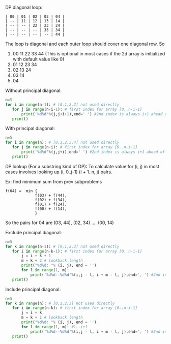 DP diagonal loop:
```
| 00 | 01 | 02 | 03 | 04 |
| -- | 11 | 12 | 13 | 14 |
| -- | -- | 22 | 23 | 24 |
| -- | -- | -- | 33 | 34 |
| -- | -- | -- | -- | 44 |
```
The loop is diagonal and each outer loop should cover one diagonal row, So

1. 00 11 22 33 44 (This is optional in most cases if the 2d array is initialized with default value like 0)
2. 01 12 23 34
3. 02 13 24
4. 03 14
5. 04

Without principal diagonal:

```python
n=5
for i in range(n-1): # [0,1,2,3] not used directly
   for j in range(n-i-1): # first index for array [0..n-i-1]
   	   print('%d%d'%(j,j+i+1),end=' ') #2nd index is always i+1 ahead of j. Ex: for i=1 case, the 2nd indexer is 2 ahead of first indexer.
   print()        
```

With principal diagonal:

```python
n=5
for i in range(n): # [0,1,2,3,4] not used directly
   for j in range(n-i): # first index for array [0..n-i-1]
   	   print('%d%d'%(j,j+i),end=' ') #2nd index is always i+1 ahead of j. Ex: for i=1 case, the 2nd indexer is 2 ahead of first indexer.
   print()        
```

DP lookup (For a substring kind of DP):
To calculate value for (i, j) in most cases involves looking up (i, 0..j-1) (i + 1..n, j) pairs.

Ex: find minimum sum from prev subproblems

    f(04) =  min {
                 f(03) + f(44),
                 f(02) + f(34),
                 f(01) + f(24),
                 f(00) + f(14),
                 }
So the pairs for 04 are (03, 44), (02, 34) .... (00, 14)


Exclude principal diagonal:
```python
n=5
for k in range(n-1): # [0,1,2,3] not used directly
   for i in range(n-k-1): # first index for array [0..n-i-1]
       j = i + k + 1
       m = k + 2 # lookback length
       print("%d%d: "% (i, j), end = '')
       for l in range(1, m):
           print('%d%d--%d%d'%(i,j - l, i + m - l, j),end=', ') #2nd index is always i+1 ahead of j. Ex: for i=1 case, the 2nd indexer is 2 ahead of first indexer.
   print()        
```

Include principal diagonal:
```python
n=5
for k in range(n): # [0,1,2,3] not used directly
   for i in range(n-k): # first index for array [0..n-i-1]
       j = i + k 
       m = k + 1 # lookback length
       print("%d%d: "% (i, j), end = '')
       for l in range(1, m): #1..i+1
           print('%d%d--%d%d'%(i,j - l, i + m - l, j),end=', ') #2nd index is always i+1 ahead of j. Ex: for i=1 case, the 2nd indexer is 2 ahead of first indexer.
   print()        
```
